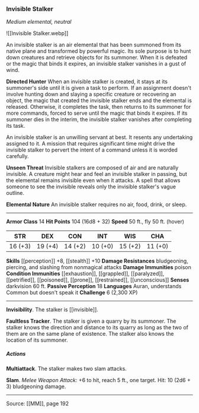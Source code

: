 ### Invisible Stalker
_Medium elemental, neutral_

![[Invisible Stalker.webp]]

An invisible stalker is an air elemental that has been summoned from its native plane and transformed by powerful magic. Its sole purpose is to hunt down creatures and retrieve objects for its summoner. When it is defeated or the magic that binds it expires, an invisible stalker vanishes in a gust of wind.

**Directed Hunter** When an invisible stalker is created, it stays at its summoner's side until it is given a task to perform. If an assignment doesn't involve hunting down and slaying a specific creature or recovering an object, the magic that created the invisible stalker ends and the elemental is released. Otherwise, it completes the task, then returns to its summoner for more commands, forced to serve until the magic that binds it expires. If its summoner dies in the interim, the invisible stalker vanishes after completing its task.

An invisible stalker is an unwilling servant at best. It resents any undertaking assigned to it. A mission that requires significant time might drive the invisible stalker to pervert the intent of a command unless it is worded carefully.


**Unseen Threat** Invisible stalkers are composed of air and are naturally invisible. A creature might hear and feel an invisible stalker in passing, but the elemental remains invisible even when it attacks. A spell that allows someone to see the invisible reveals only the invisible stalker's vague outline.


**Elemental Nature** An invisible stalker requires no air, food, drink, or sleep.






---

**Armor Class** 14
**Hit Points** 104 (16d8 + 32)
**Speed** 50 ft., fly 50 ft. (hover)

| STR     | DEX     | CON     | INT     | WIS     | CHA     |
|---------|---------|---------|---------|---------|---------|
| 16 (+3) | 19 (+4) | 14 (+2) | 10 (+0) | 15 (+2) | 11 (+0) |

**Skills** [[perception]] +8, [[stealth]] +10
**Damage Resistances** bludgeoning, piercing, and slashing from nonmagical attacks
**Damage Immunities** poison
**Condition Immunities** [[exhaustion]], [[grappled]], [[paralyzed]], [[petrified]], [[poisoned]], [[prone]], [[restrained]], [[unconscious]]
**Senses** darkvision 60 ft.
**Passive Perception** 18
**Languages** Auran, understands Common but doesn't speak it
**Challenge** 6 (2,300 XP)

---

**Invisibility**. The stalker is [[invisible]].

**Faultless Tracker**. The stalker is given a quarry by its summoner. The stalker knows the direction and distance to its quarry as long as the two of them are on the same plane of existence. The stalker also knows the location of its summoner.

##### Actions
**Multiattack**. The stalker makes two slam attacks.

**Slam**. _Melee Weapon Attack:_ +6 to hit, reach 5 ft., one target. Hit: 10 (2d6 + 3) bludgeoning damage.


---

Source: [[MM]], page 192